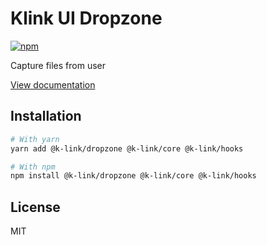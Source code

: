 # Klink UI Dropzone

[![npm](https://img.shields.io/npm/dm/@k-link/dropzone)](https://www.npmjs.com/package/@k-link/dropzone)

Capture files from user

[View documentation](https://k-link.dev/)

## Installation

```bash
# With yarn
yarn add @k-link/dropzone @k-link/core @k-link/hooks

# With npm
npm install @k-link/dropzone @k-link/core @k-link/hooks
```

## License

MIT
